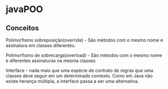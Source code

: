 # javaPOO

## Conceitos

Polimorfismo sobreposição(override) - São métodos com o mesmo nome e assinatura em classes diferentes.

Polimorfismo de sobrecarga(overload) - São métodos com o mesmo nome e diferentes assinaturas na mesma classes

Interface - nada mais que uma espécie de contrato de regras que uma classes deve seguir em um determinado contexto. Como em Java não existe herança múltipla, a interface passa a ser uma alternativa.
